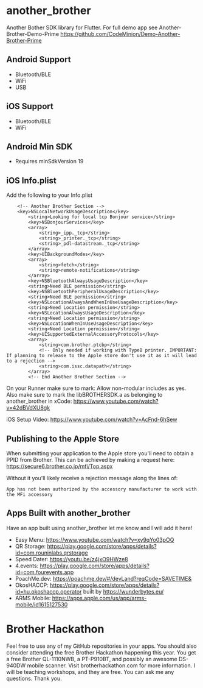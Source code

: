 # another_brother

Another Bother SDK library for Flutter. For full demo app see Another-Brother-Demo-Prime https://github.com/CodeMinion/Demo-Another-Brother-Prime

## Android Support
- Bluetooth/BLE
- WiFi
- USB

## iOS Support
- Bluetooth/BLE
- WiFi

## Android Min SDK
- Requires minSdkVersion 19

## iOS Info.plist

Add the following to your Info.plist
```
	<!-- Another Brother Section -->
	<key>NSLocalNetworkUsageDescription</key>
        <string>Looking for local tcp Bonjour service</string>
        <key>NSBonjourServices</key>
        <array>
        	<string>_ipp._tcp</string>
        	<string>_printer._tcp</string>
        	<string>_pdl-datastream._tcp</string>
        </array>
        <key>UIBackgroundModes</key>
        <array>
        	<string>fetch</string>
        	<string>remote-notifications</string>
        </array>
        <key>NSBluetoothAlwaysUsageDescription</key>
    	<string>Need BLE permission</string>
    	<key>NSBluetoothPeripheralUsageDescription</key>
    	<string>Need BLE permission</string>
    	<key>NSLocationAlwaysAndWhenInUseUsageDescription</key>
    	<string>Need Location permission</string>
    	<key>NSLocationAlwaysUsageDescription</key>
    	<string>Need Location permission</string>
    	<key>NSLocationWhenInUseUsageDescription</key>
    	<string>Need Location permission</string>
    	<key>UISupportedExternalAccessoryProtocols</key>
    	<array>
    		<string>com.brother.ptcbp</string>
    		<!-- Only needed if working with TypeB printer. IMPORTANT: If planning to release to the Apple store don't use it as it will lead to a rejection -->
    		<string>com.issc.datapath</string>
    	</array>
    	<!-- End Another Brother Section -->
```
On your Runner make sure to mark: Allow non-modular includes as yes.
Also make sure to mark the libBROTHERSDK.a as belonging to another_brother in xCode: https://www.youtube.com/watch?v=42dBVdXU8gk

iOS Setup Video: https://www.youtube.com/watch?v=AcFnd-6hSew

## Publishing to the Apple Store
When submitting your application to the Apple store you'll need to obtain a PPID from Brother. This can be achieved by making a request here: https://secure6.brother.co.jp/mfi/Top.aspx

Without it you'll likely receive a rejection message along the lines of:

```
App has not been authorized by the accessory manufacturer to work with the MFi accessory
```



## Apps Built with another_brother
Have an app built using another_brother let me know and I will add it here!

- Easy Menu: https://www.youtube.com/watch?v=xy9qYo03pOQ
- QR Storage: https://play.google.com/store/apps/details?id=com.rouninlabs.qrstorage
- Speed Dater: https://youtu.be/z4jxO9HWze8
- 4.events: https://play.google.com/store/apps/details?id=com.fourevents.app
- PoachMe.dev: https://poachme.dev/#/devLand?reqCode=SAVETIME&
- OkosHACCP: https://play.google.com/store/apps/details?id=hu.okoshaccp.operator built by https://wunderbytes.eu/
- ARMS Mobile: https://apps.apple.com/us/app/arms-mobile/id1615127530

# Brother Hackathon
Feel free to use any of my GitHub repositories in your apps. You should also consider
attending the free Brother Hackathon happening this year. You get a free Brother QL-1110NWB,
a PT-P910BT, and possibly an awesome DS-940DW mobile scanner. Visit brotherhackathon.com for
more information. I will be teaching workshops, and they are free. You can ask me any questions.
Thank you.

